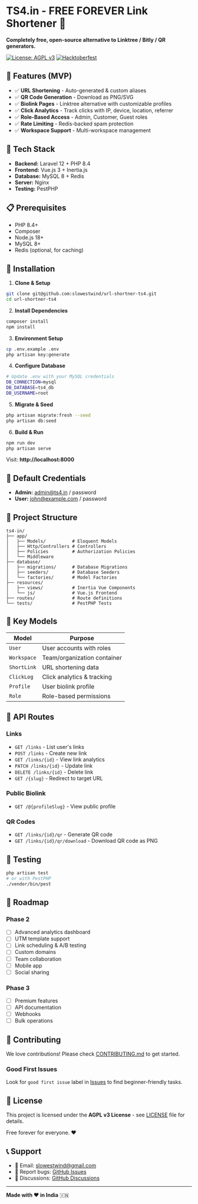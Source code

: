 # TS4.in - FREE FOREVER Link Shortener 🔗

**Completely free, open-source alternative to Linktree / Bitly / QR generators.**

[![License: AGPL v3](https://img.shields.io/badge/License-AGPL%20v3-blue.svg)](https://www.gnu.org/licenses/agpl-3.0)
[![Hacktoberfest](https://img.shields.io/badge/Hacktoberfest-friendly-orange)](CONTRIBUTING.md)

## 🎯 Features (MVP)

- ✅ **URL Shortening** - Auto-generated & custom aliases
- ✅ **QR Code Generation** - Download as PNG/SVG  
- ✅ **Biolink Pages** - Linktree alternative with customizable profiles
- ✅ **Click Analytics** - Track clicks with IP, device, location, referrer
- ✅ **Role-Based Access** - Admin, Customer, Guest roles
- ✅ **Rate Limiting** - Redis-backed spam protection
- ✅ **Workspace Support** - Multi-workspace management

## 🚀 Tech Stack

- **Backend:** Laravel 12 + PHP 8.4
- **Frontend:** Vue.js 3 + Inertia.js
- **Database:** MySQL 8 + Redis
- **Server:** Nginx
- **Testing:** PestPHP

## 📋 Prerequisites

- PHP 8.4+
- Composer
- Node.js 18+
- MySQL 8+
- Redis (optional, for caching)

## 🔧 Installation

1. **Clone & Setup**
```bash
git clone git@github.com:slowestwind/url-shortner-ts4.git
cd url-shortner-ts4
```

2. **Install Dependencies**
```bash
composer install
npm install
```

3. **Environment Setup**
```bash
cp .env.example .env
php artisan key:generate
```

4. **Configure Database**
```bash
# Update .env with your MySQL credentials
DB_CONNECTION=mysql
DB_DATABASE=ts4_db
DB_USERNAME=root
```

5. **Migrate & Seed**
```bash
php artisan migrate:fresh --seed
php artisan db:seed
```

6. **Build & Run**
```bash
npm run dev
php artisan serve
```

Visit: **http://localhost:8000**

## 👥 Default Credentials

- **Admin:** admin@ts4.in / password
- **User:** john@example.com / password

## 📁 Project Structure

```
ts4-in/
├── app/
│   ├── Models/          # Eloquent Models
│   ├── Http/Controllers # Controllers
│   ├── Policies         # Authorization Policies
│   └── Middleware
├── database/
│   ├── migrations/      # Database Migrations
│   ├── seeders/         # Database Seeders
│   └── factories/       # Model Factories
├── resources/
│   ├── views/           # Inertia Vue Components
│   └── js/              # Vue.js Frontend
├── routes/              # Route definitions
└── tests/               # PestPHP Tests
```

## 🔑 Key Models

| Model | Purpose |
|-------|---------|
| `User` | User accounts with roles |
| `Workspace` | Team/organization container |
| `ShortLink` | URL shortening data |
| `ClickLog` | Click analytics & tracking |
| `Profile` | User biolink profile |
| `Role` | Role-based permissions |

## 🎨 API Routes

### Links
- `GET /links` - List user's links
- `POST /links` - Create new link
- `GET /links/{id}` - View link analytics
- `PATCH /links/{id}` - Update link
- `DELETE /links/{id}` - Delete link
- `GET /{slug}` - Redirect to target URL

### Public Biolink
- `GET /@{profileSlug}` - View public profile

### QR Codes
- `GET /links/{id}/qr` - Generate QR code
- `GET /links/{id}/qr/download` - Download QR code as PNG

## 🧪 Testing

```bash
php artisan test
# or with PestPHP
./vendor/bin/pest
```

## 🚀 Roadmap

### Phase 2
- [ ] Advanced analytics dashboard
- [ ] UTM template support
- [ ] Link scheduling & A/B testing
- [ ] Custom domains
- [ ] Team collaboration
- [ ] Mobile app
- [ ] Social sharing

### Phase 3
- [ ] Premium features
- [ ] API documentation
- [ ] Webhooks
- [ ] Bulk operations

## 🤝 Contributing

We love contributions! Please check [CONTRIBUTING.md](CONTRIBUTING.md) to get started.

### Good First Issues
Look for `good first issue` label in [Issues](https://github.com/slowestwind/url-shortner-ts4/issues?q=label%3A"good+first+issue") to find beginner-friendly tasks.

## 📝 License

This project is licensed under the **AGPL v3 License** - see [LICENSE](LICENSE) file for details.

Free forever for everyone. ❤️

## 📞 Support

- 📧 Email: slowestwind@gmail.com
- 🐛 Report bugs: [GitHub Issues](https://github.com/slowestwind/url-shortner-ts4/issues)
- 💬 Discussions: [GitHub Discussions](https://github.com/slowestwind/url-shortner-ts4/discussions)

---

**Made with ❤️ in India** 🇮🇳
